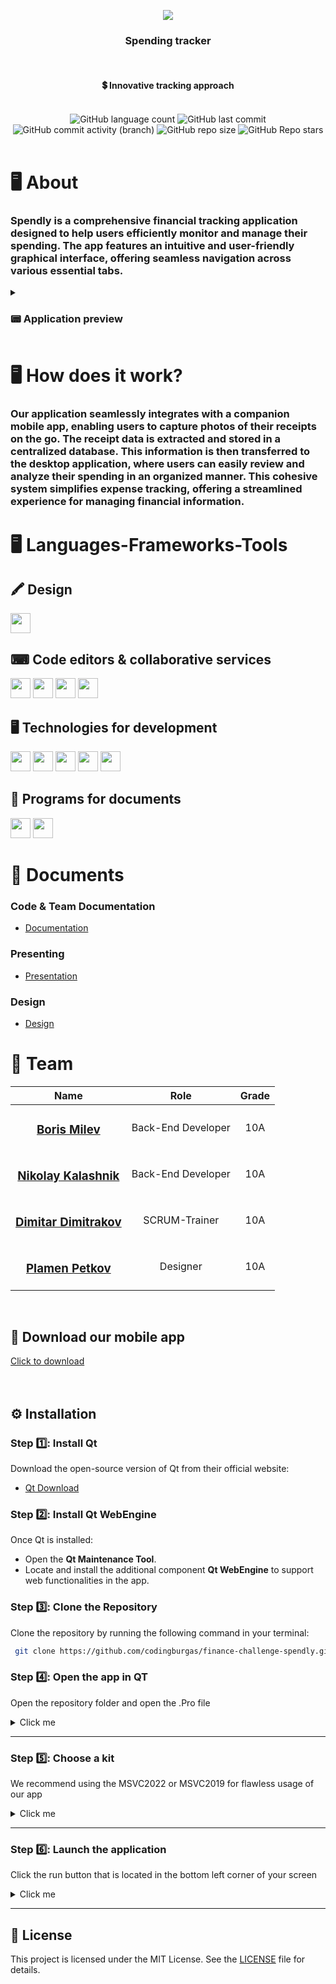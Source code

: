 <p align="center">
    <img src="https://media.discordapp.net/attachments/1158441474220888074/1302271235337486420/F6JdV6N.png?ex=67278219&is=67263099&hm=12d5da263945ca925aec74bc500c8b85a4b68ccf4e20b9ed10c822ed4ce3efa3&=&format=webp&quality=lossless&width=250&height=250">
</p>

<h3 align="center">Spending tracker</h3>
</br>

<div align="center">
    <h4>💲 Innovative tracking approach</h4>
</div>
</br>

<div align="center">
    <img alt="GitHub language count" src="https://img.shields.io/github/languages/count/codingburgas/finance-challenge-spendly?style=for-the-badge">
    <img alt="GitHub last commit" src="https://img.shields.io/github/last-commit/codingburgas/finance-challenge-spendly?style=for-the-badge">
    <img alt="GitHub commit activity (branch)" src="https://img.shields.io/github/commit-activity/t/codingburgas/finance-challenge-spendly/dev?style=for-the-badge">
    <img alt="GitHub repo size" src = "https://img.shields.io/github/repo-size/codingburgas/finance-challenge-spendly?style=for-the-badge">
    <img alt="GitHub Repo stars" src="https://img.shields.io/github/stars/codingburgas/finance-challenge-spendly">
</div>
<br>

# 🖥️ About

### Spendly is a comprehensive financial tracking application designed to help users efficiently monitor and manage their spending. The app features an intuitive and user-friendly graphical interface, offering seamless navigation across various essential tabs.
<details>
    <summary><h3>📟 Application preview</h3></summary>
    <div style="display: flex; flex-wrap: wrap; gap: 25px;">
        <img src="https://cdn.discordapp.com/attachments/1296852722053812295/1302910878105993226/image.png?ex=6729d5d0&is=67288450&hm=5a636647903d0397aca6062d04a8e4c236d9ab7c38e6d108e25a7c9a3bdea6c9&"width="200">
        <img src="https://cdn.discordapp.com/attachments/1296852722053812295/1302910842819575868/image.png?ex=6729d5c7&is=67288447&hm=a6b41ca3528064cd64a113fa20adee4c216c4ea762f0240cfc8d69bf7ba01370&"width="200">
        <img src="https://cdn.discordapp.com/attachments/1296852722053812295/1302910669972308008/image.png?ex=6729d59e&is=6728841e&hm=2188e44e1abd32ba9748c93281e19b1659c81eca3ca32a17d9137fb33003fa0f&"width="200">
        <img src="https://cdn.discordapp.com/attachments/1296852722053812295/1302910709558153276/image.png?ex=6729d5a8&is=67288428&hm=e66e937291c28596102169f9b103dfb5e025bce878d2cf6f0dd7db24be758859&"width="200">
    </div>
</details>


# 🖥️ How does it work?

### Our application seamlessly integrates with a companion mobile app, enabling users to capture photos of their receipts on the go. The receipt data is extracted and stored in a centralized database. This information is then transferred to the desktop application, where users can easily review and analyze their spending in an organized manner. This cohesive system simplifies expense tracking, offering a streamlined experience for managing financial information.

# 🖥️ Languages-Frameworks-Tools
## 🖍 Design
<div align="left">
   <img height="32" width="32" src="https://cdn.simpleicons.org/figma" />
</div>

## ⌨ Code editors & collaborative services
<div align="left">
    <img height="32" width="32" src="https://cdn.simpleicons.org/qt"/>
    <img height="32" width="32" src="https://cdn.simpleicons.org/git"/>
    <img height="32" width="32" src="https://cdn.simpleicons.org/github/F5F5F7"/>
    <img height="32" width="32" src="https://cdn.simpleicons.org/discord"/>
</div>

## 🖥 Technologies for development
<div align="left">
  <img height="32" width="32" src="https://cdn.simpleicons.org/cplusplus"/>
  <img height="32" width="32" src="https://cdn.simpleicons.org/firebase"/>
  <img height="32" width="32" src="https://cdn.simpleicons.org/javascript"/>
  <img height="32" width="32" src="https://cdn.simpleicons.org/html5"/>
  <img height="32" width="32" src="https://cdn.simpleicons.org/tailwindcss"/>
</div>

## 📄 Programs for documents
<div align="left">
  <img height="32" width="32" src="https://media.discordapp.net/attachments/1158441474220888074/1302286705348579448/YiBUteY.png?ex=67279081&is=67263f01&hm=c1cb44c3cdf17ec1ebef83149a4179a7887c80551245fffc7d5ec637bb15bc33&=&format=webp&quality=lossless&width=640&height=640"/>
  <img height="32" width="32" src="https://media.discordapp.net/attachments/1158441474220888074/1302287038032384062/ZT5tyVN.png?ex=672790d1&is=67263f51&hm=182af2f488911ccc41a87e42d797aae17447f1a781d7876bfa659d875c4cc2f3&=&format=webp&quality=lossless&width=640&height=640"/>
</div>

# 📁 Documents
### Code & Team Documentation
- [Documentation](https://codingburgas-my.sharepoint.com/:w:/g/personal/dpdimitrakov22_codingburgas_bg/EXqPHB7p2xBDkMza3QSlyVMBMGqKngGW3-6Ewmb0X6HqxQ?e=vcne0m)

### Presenting
  - [Presentation](https://codingburgas-my.sharepoint.com/:p:/g/personal/dpdimitrakov22_codingburgas_bg/EU0XogGLGpNCqQzdUKMoDg8BiosaR6BEwsj292GIRGYYRQ?e=bb4COO)
    
### Design
  - [Design](https://github.com/codingburgas/finance-challenge-spendly/blob/cb388ef3b8c9008723cfc6cb35c96eac1ae2a2e0/docx/Design.fig)

# 👥 Team

| Name | Role | Grade |
| :---:   | :---: | :---: |
|  <h3><a href = "https://github.com/BRMilev22">Boris Milev</a></h3> | Back-End Developer | 10A |
| <h3><a href = "https://github.com/NEKalashnik22">Nikolay Kalashnik</a></h3> | Back-End Developer | 10A |
| <h3><a href = "https://github.com/DPDimitrakov22">Dimitar Dimitrakov</a></h3> |  SCRUM-Trainer  | 10A |
| <h3><a href = "https://github.com/PRPetkov22">Plamen Petkov</a></h3> | Designer | 10A |
<br>

## 📱 Download our mobile app

[Click to download](https://github.com/BRMilev22/spendly-mobile/)
<br>
<br>
<br>
## ⚙️ Installation

### Step 1️⃣: Install Qt
Download the open-source version of Qt from their official website:
   - [Qt Download](https://www.qt.io/download-open-source)

### Step 2️⃣: Install Qt WebEngine
Once Qt is installed:
   - Open the **Qt Maintenance Tool**.
   - Locate and install the additional component **Qt WebEngine** to support web functionalities in the app.

### Step 3️⃣: Clone the Repository
Clone the repository by running the following command in your terminal:
   ```bash
    git clone https://github.com/codingburgas/finance-challenge-spendly.git
   ```

### Step 4️⃣: Open the app in QT
 Open the repository folder and open the .Pro file 
 <details>
        <summary>Click me</summary>
    <img src="https://cdn.discordapp.com/attachments/1296852722053812295/1302915566452871168/image.png?ex=6729da2e&is=672888ae&hm=59d4c42869c32b54e2010b68b0f2cdfd8eec4a7b79432e2e777eab123416a0fa&" width="600"></img>
  </details>
  <hr>
  
### Step 5️⃣: Choose a kit
We recommend using the MSVC2022 or MSVC2019 for flawless usage of our app
   <details>
        <summary>Click me</summary>
    <img src="https://doc.qt.io/qtcreator/images/qtcreator-kits.png"width="600"></img>
   </details>
   <hr>
   
### Step 6️⃣: Launch the application
   Click the run button that is located  in the bottom left corner of your screen
   <details>
        <summary>Click me</summary>
    <img src="https://cdn.discordapp.com/attachments/1296852722053812295/1302916356982837248/image.png?ex=6729daea&is=6728896a&hm=0dde36bea0f780f56e5772a8099c4f43f72b60e1a1c481c4dae6f8808efad56a&"width="600"></img>
  </details>
  <hr>
  
## 📝 License

This project is licensed under the MIT License. See the [LICENSE](LICENSE) file for details.
